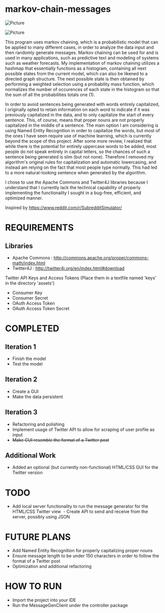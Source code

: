 # markov-chain-messages

![Picture](https://puu.sh/wkbIR/8443e9fc10.png "Example of the program in action")

![Picture](https://puu.sh/wluVF/6fce4a244d.png "Another example")

This program uses markov chaining, which is a probabilistic model that can be applied to many different cases, in order to analyze the data input and then randomly generate messages. Markov chaining can be used for and is used in many applications, such as predictive text and modeling of systems such as weather forecasts. My implementation of markov chaining utilizes a hashmap that essentially functions as a histogram, containing all next possible states from the current model, which can also be likened to a directed graph structure. The next possible state is then obtained by performing a weighted selection using a probability mass function, which normalizes the number of occurences of each state in the histogram so that the sum of all the probabilities totals one (1).

In order to avoid sentences being generated with words entirely capitalized, I originally opted to retain information on each word to indicate if it was previously capitalized in the data, and to only capitalize the start of every sentence. This, of course, means that proper nouns are not properly capitalized in the middle of a sentence. The main option I am considering is using Named Entity Recognition in order to capitalize the words, but most of the ones I have seen require use of machine learning, which is currently beyond the scope of this project. After some more review, I realized that while there is the potential for entirely uppercase words to be added, most people do not speak entirely in capital letters, so the chances of such a sentence being generated is slim (but not none). Therefore I removed my algorithm's original rules for capitalization and automatic lowercasing, and instead am relying on the fact that most people type normally. This had led to a more natural-looking sentence when generated by the algorithm.

I chose to use the Apache Commons and Twitter4J libraries because I understand that I currently lack the technical capability of properly implementing the functionality I sought in a bug-free, efficient, and optimized manner.

Inspired by https://www.reddit.com/r/SubredditSimulator/

REQUIREMENTS
==========

Libraries
----------
- Apache Commons : http://commons.apache.org/proper/commons-math/index.html
- Twitter4J      : http://twitter4j.org/en/index.html#download

Twitter API Keys and Access Tokens (Place them in a textfile named 'keys' in the directory 'assets')
- Consumer Key
- Consumer Secret
- OAuth Access Token
- OAuth Access Token Secret

COMPLETED
==========

Iteration 1
----------
- Finish the model
- Test the model

Iteration 2
----------
- Create a GUI
- Make the data persistent

Iteration 3
----------
- Refactoring and polishing
- Implement usage of Twitter API to allow for scraping of user profile as input
- ~~Make GUI resemble the format of a Twitter post~~

Additional Work
----------
- Added an optional (but currently non-functional) HTML/CSS GUI for the Twitter version

TODO
==========
- Add local server functionality to run the message generator for the HTML/CSS Twitter view
  - Create API to send and receive from the server, possibly using JSON

FUTURE PLANS
==========
- Add Named Entity Recognition for properly capitalizing proper nouns
- Ensure message length to be under 150 characters in order to follow the format of a Twitter post
- Optimization and additional refactoring

HOW TO RUN
==========
- Import the project into your IDE
- Run the MessageGenClient under the controller package
